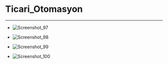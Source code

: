 # Ticari_Otomasyon
****
- ![Screenshot_97](https://user-images.githubusercontent.com/32926347/64924946-9a29d100-d7f2-11e9-8b3e-af43ecae97f2.png)

- ![Screenshot_98](https://user-images.githubusercontent.com/32926347/64924947-9a29d100-d7f2-11e9-8180-641eacdc9f9e.png)

- ![Screenshot_99](https://user-images.githubusercontent.com/32926347/64924948-9a29d100-d7f2-11e9-91a4-515e5b0f79ac.png)

- ![Screenshot_100](https://user-images.githubusercontent.com/32926347/64924949-9ac26780-d7f2-11e9-85c6-9b7f9406492f.png)

